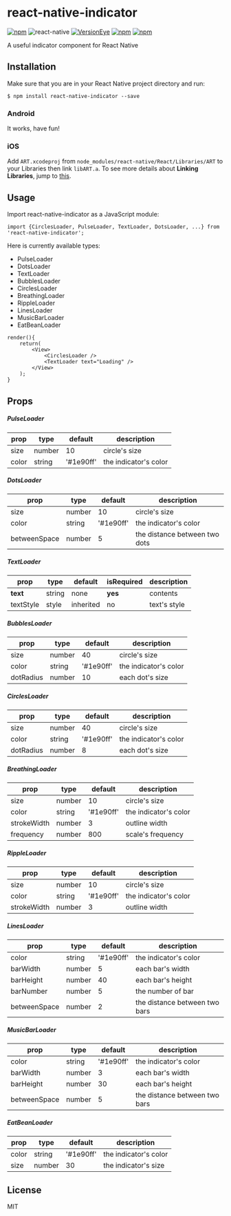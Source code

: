 # react-native-indicator

[![npm](https://img.shields.io/npm/dt/express.svg)](https://www.npmjs.com/package/react-native-indicator) ![react-native](https://img.shields.io/badge/react--native-0.38-brightgreen.svg) [![VersionEye](https://img.shields.io/versioneye/d/ruby/rails.svg)](https://github.com/wangdicoder/react-native-indicator) [![npm](https://img.shields.io/npm/v/npm.svg)](https://img.shields.io/badge/npm-3.10.9-red.svg) [![npm](https://img.shields.io/npm/l/express.svg)](https://www.npmjs.com/package/react-native-indicator)

A useful indicator component for React Native

## Installation

Make sure that you are in your React Native project directory and run:
```
$ npm install react-native-indicator --save 
```

### Android

It works, have fun!

### iOS

Add ```ART.xcodeproj``` from ```node_modules/react-native/React/Libraries/ART``` to your Libraries then link ```libART.a```. To see more details about **Linking Libraries**, jump to [this](https://facebook.github.io/react-native/docs/linking-libraries-ios.html).

## Usage

Import react-native-indicator as a JavaScript module:
```
import {CirclesLoader, PulseLoader, TextLoader, DotsLoader, ...} from 'react-native-indicator';
```

Here is currently available types: 

- PulseLoader
- DotsLoader
- TextLoader
- BubblesLoader
- CirclesLoader
- BreathingLoader
- RippleLoader
- LinesLoader
- MusicBarLoader
- EatBeanLoader

```
render(){
    return(
        <View>
            <CirclesLoader />
            <TextLoader text="Loading" />
        </View>
    ); 
}
```

## Props

##### PulseLoader

| prop | type | default | description |
| ---- | ---- | ---- | ---- |
| size | number | 10 | circle's size |
| color | string | '#1e90ff' | the indicator's color |


##### DotsLoader

| prop | type | default | description |
| ---- | ---- | ---- | ---- |
| size | number | 10 | circle's size |
| color | string | '#1e90ff' | the indicator's color |
| betweenSpace | number | 5 | the distance between two dots |


##### TextLoader

| prop | type | default | isRequired | description |
| ---- | ---- | ---- | ---- | ---- |
| **text** | string | none | **yes** | contents |
| textStyle | style | inherited | no | text's style |


##### BubblesLoader

| prop | type | default | description |
| ---- | ---- | ---- | ---- |
| size | number | 40 | circle's size |
| color | string | '#1e90ff' | the indicator's color |
| dotRadius | number | 10 | each dot's size |


##### CirclesLoader

| prop | type | default | description |
| ---- | ---- | ---- | ---- |
| size | number | 40 | circle's size |
| color | string | '#1e90ff' | the indicator's color |
| dotRadius | number | 8 | each dot's size |


##### BreathingLoader

| prop | type | default | description |
| ---- | ---- | ---- | ---- |
| size | number | 10 | circle's size |
| color | string | '#1e90ff' | the indicator's color |
| strokeWidth | number | 3 | outline width |
| frequency | number | 800 | scale's frequency |


##### RippleLoader

| prop | type | default | description |
| ---- | ---- | ---- | ---- |
| size | number | 10 | circle's size |
| color | string | '#1e90ff' | the indicator's color |
| strokeWidth | number | 3 | outline width |


##### LinesLoader

| prop | type | default | description |
| ---- | ---- | ---- | ---- |
| color | string | '#1e90ff' | the indicator's color |
| barWidth | number | 5 | each bar's width |
| barHeight | number | 40 | each bar's height |
| barNumber | number | 5 | the number of bar |
| betweenSpace | number | 2 | the distance between two bars |


##### MusicBarLoader

| prop | type | default | description |
| ---- | ---- | ---- | ---- |
| color | string | '#1e90ff' | the indicator's color |
| barWidth | number | 3 | each bar's width |
| barHeight | number | 30 | each bar's height |
| betweenSpace | number | 5 | the distance between two bars |


##### EatBeanLoader

| prop | type | default | description |
| ---- | ---- | ---- | ---- |
| color | string | '#1e90ff' | the indicator's color |
| size | number | 30 | the indicator's size |


## License

MIT